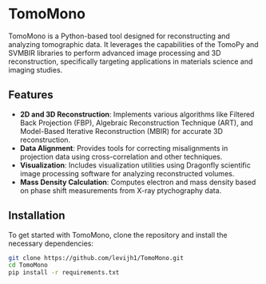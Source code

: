 # TomoMono

TomoMono is a Python-based tool designed for reconstructing and analyzing tomographic data. It leverages the capabilities of the TomoPy and SVMBIR libraries to perform advanced image processing and 3D reconstruction, specifically targeting applications in materials science and imaging studies.

## Features

- **2D and 3D Reconstruction**: Implements various algorithms like Filtered Back Projection (FBP), Algebraic Reconstruction Technique (ART), and Model-Based Iterative Reconstruction (MBIR) for accurate 3D reconstruction.
- **Data Alignment**: Provides tools for correcting misalignments in projection data using cross-correlation and other techniques.
- **Visualization**: Includes visualization utilities using Dragonfly scientific image processing software for analyzing reconstructed volumes.
- **Mass Density Calculation**: Computes electron and mass density based on phase shift measurements from X-ray ptychography data.

## Installation

To get started with TomoMono, clone the repository and install the necessary dependencies:

```bash
git clone https://github.com/levijh1/TomoMono.git
cd TomoMono
pip install -r requirements.txt
